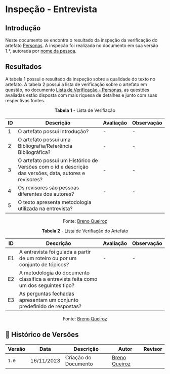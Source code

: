 # Inspeção - Entrevista

## Introdução

Neste documento se encontra o resultado da inspeção da verificação do artefato [Personas]().
A inspeção foi realizada no documento em sua versão 1.*, autorada por [nome da pessoa]().

## Resultados

A tabela 1 possui o resultado da inspeção sobre a qualidade do texto no artefato.
A tabela 2 possui a lista de verificação sobre o artefato em questão,
no documento [Lista de Verificação - Personas](), as questões avaliadas estão disposta com mais
riquesa de detalhes e junto com suas respectivas fontes.

<center>

**Tabela 1** - Lista de Verifiação

|ID | Descrição     | Avaliação | Observação |
|---| ------------- | --------- | ---------- |
| 1 | O artefato possui Introdução? | -        | -          | |
| 2 | O artefato possui uma Bibliografia/Referência Bibliográfica?| -        | - |
| 3 | O artefato possui um Histórico de Versões com o id e descrição das versões, data, autores e revisores? | -        | - |
| 4 | Os revisores são pessoas diferentes dos autores?| -| - 
| 5 | O texto apresenta metodologia utilizada na entrevista? |

Fonte: [Breno Queiroz]()

**Tabela 2** - Lista de Verifiação do Artefato

|ID | Descrição     | Avaliação | Observação |
|---| ------------- | --------- | ---------- |
| E1| A entrevista foi guiada a partir de um roteiro ou por um conjunto de tópicos? | -        | -          |
| E2| A metodologia do documento classifica a entrevista feita como um dos seguintes tipo?|
| E3| As perguntas fechadas apresentam um conjunto predefinido de respostas? |

Fonte: [Breno Queiroz](https://github.com/brenob6)

</center>

## 📑 Histórico de Versões

| Versão | Data       | Descrição  | Autor | Revisor |
| ------ | ---------- | ---------- | ------| --------|
| `1.0`  | 16/11/2023 | Criação do Documento | [Breno Queiroz](https://github.com/brenob6) | [](https://github.com/) |
